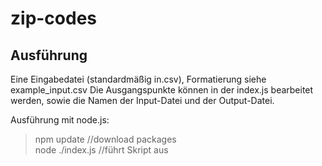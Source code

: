 # zip-codes
## Ausführung
Eine Eingabedatei (standardmäßig in.csv), Formatierung siehe example_input.csv 
Die Ausgangspunkte können in der index.js bearbeitet werden, sowie die Namen der Input-Datei und der Output-Datei.

Ausführung mit node.js:
>npm update //download packages  
>node ./index.js //führt Skript aus
